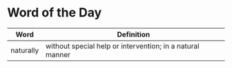 # Word of the Day

|Word|Definition|
|---|---|
|naturally|without special help or intervention; in a natural manner|
